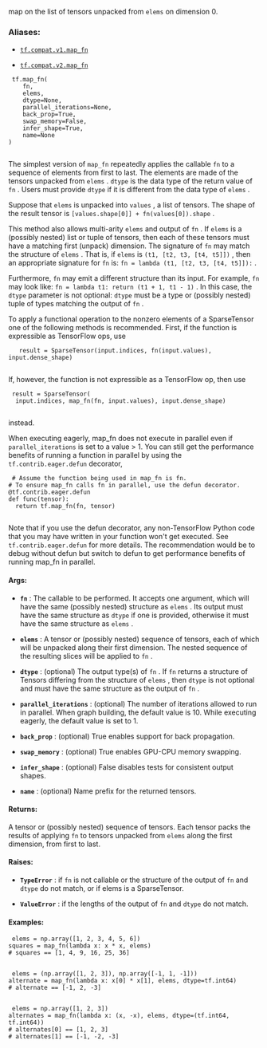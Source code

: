 map on the list of tensors unpacked from  `elems`  on dimension 0.



### Aliases:

- [ `tf.compat.v1.map_fn` ](/api_docs/python/tf/map_fn)

- [ `tf.compat.v2.map_fn` ](/api_docs/python/tf/map_fn)



```
 tf.map_fn(
    fn,
    elems,
    dtype=None,
    parallel_iterations=None,
    back_prop=True,
    swap_memory=False,
    infer_shape=True,
    name=None
)
 
```

The simplest version of  `map_fn`  repeatedly applies the callable  `fn`  to a
sequence of elements from first to last. The elements are made of the
tensors unpacked from  `elems` .  `dtype`  is the data type of the return
value of  `fn` . Users must provide  `dtype`  if it is different from
the data type of  `elems` .

Suppose that  `elems`  is unpacked into  `values` , a list of tensors. The shape
of the result tensor is  `[values.shape[0]] + fn(values[0]).shape` .

This method also allows multi-arity  `elems`  and output of  `fn` .  If  `elems` 
is a (possibly nested) list or tuple of tensors, then each of these tensors
must have a matching first (unpack) dimension.  The signature of  `fn`  may
match the structure of  `elems` .  That is, if  `elems`  is
 `(t1, [t2, t3, [t4, t5]])` , then an appropriate signature for  `fn`  is:
 `fn = lambda (t1, [t2, t3, [t4, t5]]):` .

Furthermore,  `fn`  may emit a different structure than its input.  For example,
 `fn`  may look like:  `fn = lambda t1: return (t1 + 1, t1 - 1)` .  In this case,
the  `dtype`  parameter is not optional:  `dtype`  must be a type or (possibly
nested) tuple of types matching the output of  `fn` .

To apply a functional operation to the nonzero elements of a SparseTensor
one of the following methods is recommended. First, if the function is
expressible as TensorFlow ops, use



```
   result = SparseTensor(input.indices, fn(input.values), input.dense_shape)
 
```

If, however, the function is not expressible as a TensorFlow op, then use



```
 result = SparseTensor(
  input.indices, map_fn(fn, input.values), input.dense_shape)
 
```

instead.

When executing eagerly, map_fn does not execute in parallel even if
 `parallel_iterations`  is set to a value > 1. You can still get the
performance benefits of running a function in parallel by using the
 `tf.contrib.eager.defun`  decorator,



```
 # Assume the function being used in map_fn is fn.
# To ensure map_fn calls fn in parallel, use the defun decorator.
@tf.contrib.eager.defun
def func(tensor):
  return tf.map_fn(fn, tensor)
 
```

Note that if you use the defun decorator, any non-TensorFlow Python code
that you may have written in your function won't get executed. See
 `tf.contrib.eager.defun`  for more details. The recommendation would be to
debug without defun but switch to defun to get performance benefits of
running map_fn in parallel.



#### Args:

- **`fn`** : The callable to be performed.  It accepts one argument, which will
have the same (possibly nested) structure as  `elems` .  Its output
must have the same structure as  `dtype`  if one is provided, otherwise
it must have the same structure as  `elems` .

- **`elems`** : A tensor or (possibly nested) sequence of tensors, each of which
will be unpacked along their first dimension.  The nested sequence
of the resulting slices will be applied to  `fn` .

- **`dtype`** : (optional) The output type(s) of  `fn` .  If  `fn`  returns a structure
of Tensors differing from the structure of  `elems` , then  `dtype`  is not
optional and must have the same structure as the output of  `fn` .

- **`parallel_iterations`** : (optional) The number of iterations allowed to run
in parallel. When graph building, the default value is 10. While executing
eagerly, the default value is set to 1.

- **`back_prop`** : (optional) True enables support for back propagation.

- **`swap_memory`** : (optional) True enables GPU-CPU memory swapping.

- **`infer_shape`** : (optional) False disables tests for consistent output shapes.

- **`name`** : (optional) Name prefix for the returned tensors.



#### Returns:
A tensor or (possibly nested) sequence of tensors.  Each tensor packs the
results of applying  `fn`  to tensors unpacked from  `elems`  along the first
dimension, from first to last.



#### Raises:

- **`TypeError`** : if  `fn`  is not callable or the structure of the output of
 `fn`  and  `dtype`  do not match, or if elems is a SparseTensor.

- **`ValueError`** : if the lengths of the output of  `fn`  and  `dtype`  do not match.



#### Examples:


```
 elems = np.array([1, 2, 3, 4, 5, 6])
squares = map_fn(lambda x: x * x, elems)
# squares == [1, 4, 9, 16, 25, 36]
 
```



```
 elems = (np.array([1, 2, 3]), np.array([-1, 1, -1]))
alternate = map_fn(lambda x: x[0] * x[1], elems, dtype=tf.int64)
# alternate == [-1, 2, -3]
 
```



```
 elems = np.array([1, 2, 3])
alternates = map_fn(lambda x: (x, -x), elems, dtype=(tf.int64, tf.int64))
# alternates[0] == [1, 2, 3]
# alternates[1] == [-1, -2, -3]
 
```

